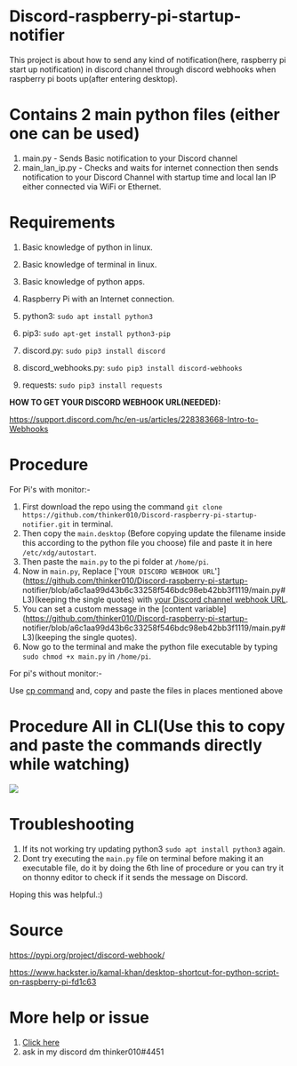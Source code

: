 # Discord-raspberry-pi-startup-notifier
This project is about how to send any kind of notification(here, raspberry pi start up notification) in discord channel through discord webhooks when raspberry pi boots up(after entering desktop).

# Contains 2 main python files (either one can be used)
1. main.py - Sends Basic notification to your Discord channel
2. main_lan_ip.py - Checks and waits for internet connection then sends notification to your Discord Channel with startup time and local lan IP either connected via WiFi or Ethernet.


# Requirements

  1. Basic knowledge of python in linux.
  2. Basic knowledge of terminal in linux.
  3. Basic knowledge of python apps.
  
1. Raspberry Pi with an Internet connection.
2. python3: `sudo apt install python3`
3. pip3: `sudo apt-get install python3-pip`
4. discord.py: `sudo pip3 install discord`
5. discord_webhooks.py: `sudo pip3 install discord-webhooks`
6. requests: `sudo pip3 install requests`

**HOW TO GET YOUR DISCORD WEBHOOK URL(NEEDED):**

https://support.discord.com/hc/en-us/articles/228383668-Intro-to-Webhooks


# Procedure

For Pi's with monitor:-

  1. First download the repo using the command `git clone https://github.com/thinker010/Discord-raspberry-pi-startup-notifier.git` in terminal.
  2. Then copy the `main.desktop` (Before copying update the filename inside this according to the python file you choose) file and paste it in here `/etc/xdg/autostart`.
  3. Then paste the `main.py` to the pi folder at `/home/pi`.
  4. Now in `main.py`, Replace ['`YOUR DISCORD WEBHOOK URL`'](https://github.com/thinker010/Discord-raspberry-pi-startup-               notifier/blob/a6c1aa99d43b6c33258f546bdc98eb42bb3f1119/main.py#L3)(keeping the single quotes) with [your Discord channel webhook URL](https://support.discord.com/hc/en-us/articles/228383668-Intro-to-Webhooks). 
  5. You can set a custom message in the [content variable](https://github.com/thinker010/Discord-raspberry-pi-startup- notifier/blob/a6c1aa99d43b6c33258f546bdc98eb42bb3f1119/main.py#L3)(keeping the single quotes).
  6. Now go to the terminal and make the python file executable by typing `sudo chmod +x main.py` in `/home/pi`.
  
  For pi's without monitor:-
  
  Use [cp command](https://www.raspberrypi.org/documentation/linux/usage/commands.md) and, copy and paste the files in places mentioned above


# Procedure All in CLI(Use this to copy and paste the commands directly while watching)
<a href="https://asciinema.org/a/GE5SdBMJIRsjL4dGEH23v6Vb8" target="_blank"><img src="https://asciinema.org/a/GE5SdBMJIRsjL4dGEH23v6Vb8.svg" /></a>

# Troubleshooting
1. If its not working try updating python3 `sudo apt install python3` again.
2. Dont try executing the `main.py` file on terminal before making it an executable file, do it by doing the 6th line of procedure or you can try it on thonny editor to check if it sends the message on Discord.


Hoping this was helpful.:)


# Source

https://pypi.org/project/discord-webhook/

https://www.hackster.io/kamal-khan/desktop-shortcut-for-python-script-on-raspberry-pi-fd1c63

# More help or issue
1. [Click here](https://github.com/thinker010/Discord-raspberry-pi-startup-notifier/issues)
2. ask in my discord dm thinker010#4451
